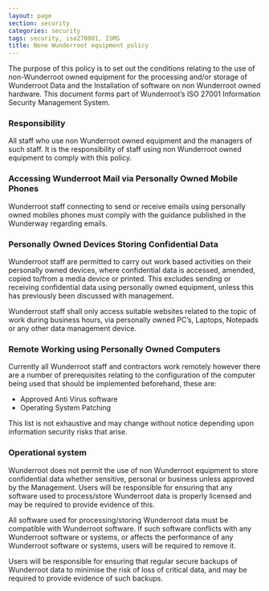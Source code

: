 ```yaml
---
layout: page
section: security
categories: security
tags: security, iso270001, ISMS
title: None Wunderroot equipment policy
---
```

The purpose of this policy is to set out the conditions relating to the use of non-Wunderroot owned equipment for the processing and/or storage of Wunderroot Data and the Installation of software on non Wunderroot owned hardware. 
This document forms part of Wunderroot’s ISO 27001 Information Security Management System.
 
<h3>Responsibility</h3>
All staff who use non Wunderroot owned equipment and the managers of such staff.
It is the responsibility of staff using non Wunderroot owned equipment to comply with this policy.
 

<h3>Accessing Wunderroot Mail via Personally Owned Mobile Phones</h3>

Wunderroot staff connecting to send or receive emails using personally owned mobiles phones must comply with the guidance published in the Wunderway regarding emails.
 
<h3>Personally Owned Devices Storing Confidential Data</h3>

Wunderroot staff are permitted to carry out work based activities on their personally owned devices, where confidential data is accessed, amended, copied to/from a media device or printed. This excludes sending or receiving confidential data using personally owned equipment, unless this has previously been discussed with management.

Wunderroot staff shall only access suitable websites related to the topic of work during business hours, via personally owned PC’s, Laptops, Notepads or any other data management device.
 
<h3>Remote Working using Personally Owned Computers</h3>

Currently all Wunderroot staff and contractors work remotely however there are a number of prerequisites relating to the configuration of the computer being used that should be implemented beforehand, these are:
<ul>
	<li>Approved Anti Virus software</li>
	<li>Operating System Patching</li>
</ul>

This list is not exhaustive and may change without notice depending upon information security risks that arise.
 
<h3>Operational system</h3>

Wunderroot does not permit the use of non Wunderroot equipment to store confidential data whether sensitive, personal or business unless approved by the Management.
Users will be responsible for ensuring that any software used to process/store Wunderroot data is properly licensed and may be required to provide evidence of this.

All software used for processing/storing Wunderroot data must be compatible with Wunderroot software. If such software conflicts with any Wunderroot software or systems, or affects the performance of any Wunderroot software or systems, users will be required to remove it.

Users will be responsible for ensuring that regular secure backups of Wunderroot data to minimise the risk of loss of critical data, and may be required to provide evidence of such backups.


